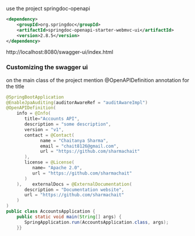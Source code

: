 use the project springdoc-openapi

```xml
<dependency>  
    <groupId>org.springdoc</groupId>  
    <artifactId>springdoc-openapi-starter-webmvc-ui</artifactId>  
    <version>2.8.5</version>  
</dependency>
```

http://localhost:8080/swagger-ui/index.html

### Customizing the swagger ui

on the main class of the project mention @OpenAPIDefinition annotation for the title
```java 
@SpringBootApplication  
@EnableJpaAuditing(auditorAwareRef = "auditAwareImpl")  
@OpenAPIDefinition(  
    info = @Info(  
       title="Accounts API",  
       description = "some description",  
       version = "v1",  
       contact = @Contact(  
             name = "Chaitanya Sharma",  
             email = "chait8126@gmail.com",  
             url = "https://github.com/sharmachait"  
       ),  
       license = @License(  
          name= "Apache 2.0",  
          url = "https://github.com/sharmachait"  
       )  
    ),    externalDocs = @ExternalDocumentation(  
       description = "Documentation website",  
       url = "https://github.com/sharmachait"  
    )  
)  
public class AccountsApplication {  
    public static void main(String[] args) {  
       SpringApplication.run(AccountsApplication.class, args);  
    }}
```